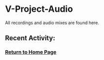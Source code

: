 # V-Project-Audio
All recordings and audio mixes are found here.

## Recent Activity:



















### [Return to Home Page](https://creativityinspired.github.io/V-Project/)
